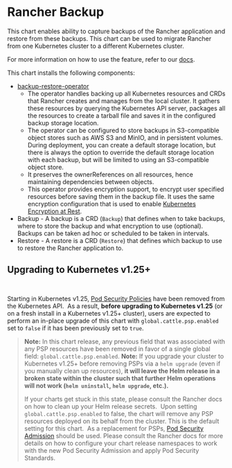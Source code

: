 # Rancher Backup

This chart enables ability to capture backups of the Rancher application and restore from these backups. This chart can be used to migrate Rancher from one Kubernetes cluster to a different Kubernetes cluster.

For more information on how to use the feature, refer to our [docs](https://ranchermanager.docs.rancher.com/how-to-guides/new-user-guides/backup-restore-and-disaster-recovery).

This chart installs the following components:

- [backup-restore-operator](https://github.com/rancher/backup-restore-operator)
  - The operator handles backing up all Kubernetes resources and CRDs that Rancher creates and manages from the local cluster. It gathers these resources by querying the Kubernetes API server, packages all the resources to create a tarball file and saves it in the configured backup storage location.
  - The operator can be configured to store backups in S3-compatible object stores such as AWS S3 and MinIO, and in persistent volumes. During deployment, you can create a default storage location, but there is always the option to override the default storage location with each backup, but will be limited to using an S3-compatible object store.
  - It preserves the ownerReferences on all resources, hence maintaining dependencies between objects.
  - This operator provides encryption support, to encrypt user specified resources before saving them in the backup file. It uses the same encryption configuration that is used to enable [Kubernetes Encryption at Rest](https://kubernetes.io/docs/tasks/administer-cluster/encrypt-data/).
- Backup - A backup is a CRD (`Backup`) that defines when to take backups, where to store the backup and what encryption to use (optional). Backups can be taken ad hoc or scheduled to be taken in intervals.
- Restore - A restore is a CRD (`Restore`) that defines which backup to use to restore the Rancher application to.

## Upgrading to Kubernetes v1.25+
    ​
Starting in Kubernetes v1.25, [Pod Security Policies](https://kubernetes.io/docs/concepts/security/pod-security-policy/) have been removed from the Kubernetes API. 
    ​
As a result, **before upgrading to Kubernetes v1.25** (or on a fresh install in a Kubernetes v1.25+ cluster), users are expected to perform an in-place upgrade of this chart with `global.cattle.psp.enabled` set to `false` if it has been previously set to `true`.
​    
> **Note:**
> In this chart release, any previous field that was associated with any PSP resources have been removed in favor of a single global field: `global.cattle.psp.enabled`.
    ​
> **Note:**
> If you upgrade your cluster to Kubernetes v1.25+ before removing PSPs via a `helm upgrade` (even if you manually clean up resources), **it will leave the Helm release in a broken state within the cluster such that further Helm operations will not work (`helm uninstall`, `helm upgrade`, etc.).**
>
> If your charts get stuck in this state, please consult the Rancher docs on how to clean up your Helm release secrets.
​
Upon setting `global.cattle.psp.enabled` to false, the chart will remove any PSP resources deployed on its behalf from the cluster. This is the default setting for this chart.
​
As a replacement for PSPs, [Pod Security Admission](https://kubernetes.io/docs/concepts/security/pod-security-admission/) should be used. Please consult the Rancher docs for more details on how to configure your chart release namespaces to work with the new Pod Security Admission and apply Pod Security Standards.
